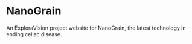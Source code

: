 # NanoGrain
An ExploraVision project website for NanoGrain, the latest technology in ending celiac disease.
